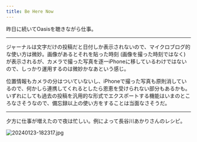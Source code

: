 ```yaml
---
title: Be Here Now
---
```


昨日に続いてOasisを聴きながら仕事。

---

ジャーナルは文字だけの投稿だと日付しか表示されないので、マイクロブログ的な使い方は微妙。画像があるとそれを貼った時刻 (画像を撮った時刻ではなく) が表示されるが、カメラで撮った写真を逐一iPhoneに移しているわけではないので、しっかり運用するのは微妙かなあという感じ。

位置情報もカメラの分はついていないし、iPhoneで撮った写真も原則消しているので、何かしら連携してくれるとしたら恩恵を受けられない部分もあるかも。いずれにしても過去の投稿を汎用的な形式でエクスポートする機能はいまのところなさそうなので、備忘録以上の使い方をすることは当面なさそうだ。

---

夕方に仕事が増えたので夜は忙しい。例によって長谷川あかりさんのレシピ。

![20240123-182317.jpg](https://ceshmina-photos.s3.ap-northeast-1.amazonaws.com/medium/202401/20240123-182317.jpg)
